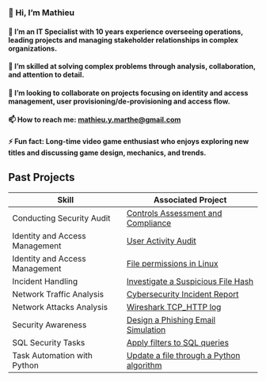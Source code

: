 ### 👋 Hi, I’m Mathieu

#### 👀 I’m an IT Specialist with 10 years experience overseeing operations, leading projects and managing stakeholder relationships in complex organizations.

#### 🌱 I’m skilled at solving complex problems through analysis, collaboration, and attention to detail.

#### 💞️ I’m looking to collaborate on projects focusing on identity and access management, user provisioning/de-provisioning and access flow.

#### 📫 How to reach me: mathieu.y.marthe@gmail.com

#### ⚡ Fun fact: Long-time video game enthusiast who enjoys exploring new titles and discussing game design, mechanics, and trends.

<!---
mmat62/mmat62 is a ✨ special ✨ repository because its `README.md` (this file) appears on your GitHub profile.
You can click the Preview link to take a look at your changes.
--->
## Past Projects


| Skill  | Associated Project |
| ------------- | ------------- |
| Conducting Security Audit  | [Controls Assessment and Compliance](https://github.com/mmat62/Controls-Assessment-and-Compliance)  |
| Identity and Access Management  | [User Activity Audit](https://github.com/mmat62/Identity-and-access-management-user-activity-audit)  |
| Identity and Access Management  | [File permissions in Linux](https://github.com/Mathieu-Marthe/file-permissions-in-Linux/tree/main)  |
| Incident Handling  | [Investigate a Suspicious File Hash](https://github.com/Mathieu-Marthe/alert-ticket-and-incident-handling)  |
| Network Traffic Analysis  | [Cybersecurity Incident Report](https://github.com/mmat62/Cybersecurity-Incident-Report-Network-Traffic-Analysis)  |
| Network Attacks Analysis  | [Wireshark TCP_HTTP log](https://github.com/mmat62/Wireshark-TCP_HTTP-log-Analyze-Network-Attacks)  |
| Security Awareness | [Design a Phishing Email Simulation](https://github.com/Mathieu-Marthe/Design-Phishing-Email-Simulation) |
| SQL Security Tasks  | [Apply filters to SQL queries](https://github.com/Mathieu-Marthe/SQL-queries-filters) |
| Task Automation with Python  | [Update a file through a Python algorithm](https://github.com/Mathieu-Marthe/Update-a-file-through-a-Python-algorithm)  |
